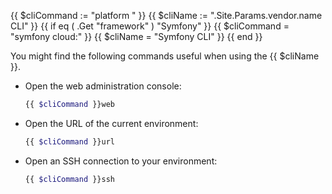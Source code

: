 {{ $cliCommand := "platform " }}
{{ $cliName := ".Site.Params.vendor.name CLI" }}
{{ if eq ( .Get "framework" ) "Symfony" }}
  {{ $cliCommand = "symfony cloud:" }}
  {{ $cliName = "Symfony CLI" }}
{{ end }}

You might find the following commands useful when using the {{ $cliName }}.

-   Open the web administration console:

    ```bash
    {{ $cliCommand }}web
    ```

-   Open the URL of the current environment:

    ```bash
    {{ $cliCommand }}url
    ```

-   Open an SSH connection to your environment:

    ```bash
    {{ $cliCommand }}ssh
    ```
